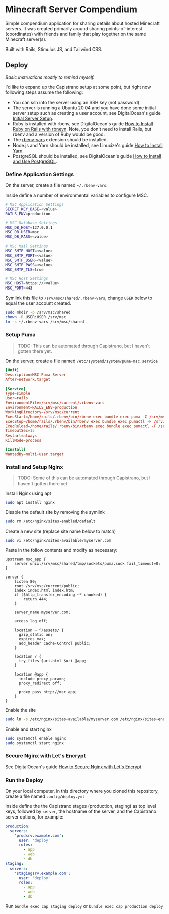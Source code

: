 # Minecraft Server Compendium

Simple compendium application for sharing details about hosted Minecraft servers. It was created
primarily around sharing points-of-interest (coordinates) with friends and family that play together
on the same Minecraft server(s).

Built with Rails, Stimulus JS, and Tailwind CSS.

## Deploy

*Basic instructions mostly to remind myself.*

I'd like to expand up the Capistrano setup at some point, but right now following steps assume
the following:

* You can ssh into the server using an SSH key (not password)
* The server is running a Ubuntu 20.04 and you have done some initial server setup such as
creating a user account, see DigitalOcean's guide [Initial Server Setup](https://www.digitalocean.com/community/tutorials/initial-server-setup-with-ubuntu-20-04).
* Ruby is installed with rbenv, see DigitalOcean's guide [How to Install Ruby on Rails with rbnevn](https://www.digitalocean.com/community/tutorials/how-to-install-ruby-on-rails-with-rbenv-on-ubuntu-18-04).
Note, you don't need to install Rails, but rbenv and a version of Ruby would be good.
* The [rbenv-vars](https://github.com/rbenv/rbenv-vars) extension should be installed.
* Node.js and Yarn should be installed, see Linuxize's guide [How to Install Yarn](https://linuxize.com/post/how-to-install-yarn-on-ubuntu-20-04/).
* PostgreSQL should be installed, see DigitalOcean's guide [How to Install and Use PostgreSQL](https://www.digitalocean.com/community/tutorials/how-to-install-and-use-postgresql-on-ubuntu-20-04).

### Define Application Settings

On the server, create a file named `~/.rbenv-vars`.

Inside define a number of environmental variables to configure MSC.

```bash
# MSC Application Settings
SECRET_KEY_BASE=<value>
RAILS_ENV=production

# MSC Database Settings
MSC_DB_HOST=127.0.0.1
MSC_DB_USER=msc
MSC_DB_PASS=<value>

# MSC Mail Settings
MSC_SMTP_HOST=<value>
MSC_SMTP_PORT=<value>
MSC_SMTP_USER=<value>
MSC_SMTP_PASS=<value>
MSC_SMTP_TLS=true

# MSC Host Settings
MSC_HOST=https://<value>
MSC_PORT=443
```

Symlink this file to `/srv/msc/shared/.rbenv-vars`, change `USER` below to equal the user account
created.

```bash
sudo mkdir -p /srv/msc/shared
chown -R USER:USER /srv/msc
ln -s ~/.rbenv-vars /srv/msc/shared
```

### Setup Puma

> TODO: This can be automated through Capistrano, but I haven't gotten there yet.

On the server, create a file named `/etc/systemd/system/puma-msc.service`

```conf
[Unit]
Description=MSC Puma Server
After=network.target

[Service]
Type=simple
User=rails
EnvironmentFile=/srv/msc/current/.rbenv-vars
Environment=RAILS_ENV=production
WorkingDirectory=/srv/msc/current
ExecStart=/home/rails/.rbenv/bin/rbenv exec bundle exec puma -C /srv/msc/current/config/puma.rb
ExecStop=/home/rails/.rbenv/bin/rbenv exec bundle exec pumactl -F /srv/msc/current/config/puma.rb stop
ExecReload=/home/rails/.rbenv/bin/rbenv exec bundle exec pumactl -F /srv/msc/current/config/puma.rb phased-restart
TimeoutSec=15
Restart=always
KillMode=process

[Install]
WantedBy=multi-user.target
```

### Install and Setup Nginx

> TODO: Some of this can be automated through Capistrano, but I haven't gotten there yet.

Install Nginx using apt

```bash
sudo apt install nginx
```

Disable the default site by removing the symlink

```bash
sudo rm /etc/nginx/sites-enabled/default
```

Create a new site (replace site name below to match)

```bash
sudo vi /etc/nginx/sites-available/myserver.com
```

Paste in the follow contents and modify as necessary:

```text
upstream msc_app {
    server unix:/srv/msc/shared/tmp/sockets/puma.sock fail_timeout=0;
}

server {
    listen 80;
    root /srv/msc/current/public;
    index index.html index.htm;
    if ($http_transfer_encoding ~* chunked) {
        return 444;
    }

    server_name myserver.com;

    access_log off;

    location ~ ^/assets/ {
      gzip_static on;
      expires max;
      add_header Cache-Control public;
    }

    location / {
      try_files $uri.html $uri @app;
    }

    location @app {
      include proxy_params;
      proxy_redirect off;

      proxy_pass http://msc_app;
    }
}
```

Enable the site

```bash
sudo ln -s /etc/nginx/sites-available/myserver.com /etc/nginx/sites-enabled/
```

Enable and start nginx

```bash
sudo systemctl enable nginx
sudo systemctl start nginx
```

### Secure Nginx with Let's Encrypt

See DigitalOcean's guide [How to Secure Nginx with Let's Encrypt](https://www.digitalocean.com/community/tutorials/how-to-secure-nginx-with-let-s-encrypt-on-ubuntu-20-04).

### Run the Deploy

On your local computer, in this directory where you cloned this repository, create a file named
`config/deploy.yml`

Inside define the the Capistrano stages (production, staging) as top level keys, followed by
`server`, the hostname of the server, and the Capistrano server options, for example:

```yaml
production:
  servers:
    'prodsrv.example.com':
      user: 'deploy'
      roles:
        - app
        - web
        - db
staging:
  servers:
    'stagingsrv.example.com':
      user: 'deploy'
      roles:
        - app
        - web
        - db
```

Run `bundle exec cap staging deploy` or `bundle exec cap production deploy`
